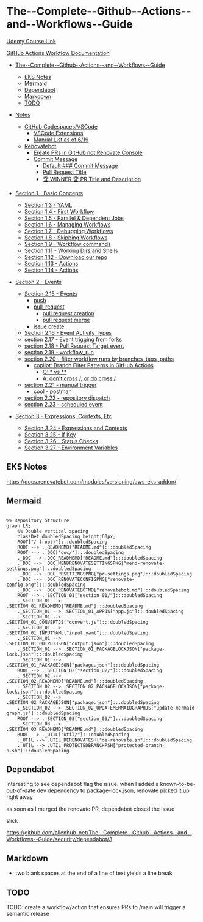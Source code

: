 # The--Complete--Github--Actions--and--Workflows--Guide

[Udemy Course Link](https://www.udemy.com/share/102DqF3@2HGIM2z2VoQAKmZTdGdGTqxk019uYQvvPTloZt5Ss8noJMBI7eT51ozLMdESC0TC/)

[GitHub Actions Workflow Documentation](https://docs.github.com/en/actions/writing-workflows)

<!-- markdownlint-disable MD007 -->
<!--ts-->

* [The--Complete--Github--Actions--and--Workflows--Guide](README.md#the--complete--github--actions--and--workflows--guide)
   * [EKS Notes](README.md#eks-notes)
   * [Mermaid](README.md#mermaid)
   * [Dependabot](README.md#dependabot)
   * [Markdown](README.md#markdown)
   * [TODO](README.md#todo)

* [Notes](doc/README.md#notes)
   * [GitHub Codespaces/VSCode](doc/README.md#github-codespacesvscode)
      * [VSCode Extensions](doc/README.md#vscode-extensions)
      * [Manual List as of 6/19](doc/README.md#manual-list-as-of-619)
   * [Renovatebot](doc/README.md#renovatebot)
      * [Ereate PRs in GitHub not Renovate Console](doc/README.md#ereate-prs-in-github-not-renovate-console)
      * [Commit Message](doc/README.md#commit-message)
         * [Default ### Commit Message](doc/README.md#default--commit-message)
         * [Pull Request Title](doc/README.md#pull-request-title)
         * [🏆 WINNER 🏆 PR Title and Description](doc/README.md#-winner--pr-title-and-description)

* [Section 1 - Basic Concepts](section_01/README.md#section-1---basic-concepts)
   * [Section 1.3 - YAML](section_01/README.md#section-13---yaml)
   * [Section 1.4 - First Workflow](section_01/README.md#section-14---first-workflow)
   * [Section 1.5 - Parallel &amp; Dependent Jobs](section_01/README.md#section-15---parallel--dependent-jobs)
   * [Section 1.6 - Managing Workflows](section_01/README.md#section-16---managing-workflows)
   * [Section 1.7 - Debugging Workflows](section_01/README.md#section-17---debugging-workflows)
   * [Section 1.8 - Skipping Workflows](section_01/README.md#section-18---skipping-workflows)
   * [Section 1.9 - Workflow commands](section_01/README.md#section-19---workflow-commands)
   * [Section 1.11 - Working Dirs and Shells](section_01/README.md#section-111---working-dirs-and-shells)
   * [Section 1.12 - Download our repo](section_01/README.md#section-112---download-our-repo)
   * [Section 1.13 - Actions](section_01/README.md#section-113---actions)
   * [Section 1.14 - Actions](section_01/README.md#section-114---actions)

* [Section 2 - Events](section_02/README.md#section-2---events)
   * [Section 2.15 - Events](section_02/README.md#section-215---events)
      * [push](section_02/README.md#push)
      * [pull_request](section_02/README.md#pull_request)
         * [pull request creation](section_02/README.md#pull-request-creation)
         * [pull request merge](section_02/README.md#pull-request-merge)
      * [issue create](section_02/README.md#issue-create)
   * [Section 2.16 - Event Activity Types](section_02/README.md#section-216---event-activity-types)
   * [section 2.17 - Event trigging from forks](section_02/README.md#section-217---event-trigging-from-forks)
   * [section 2.18 - Pull Request Target event](section_02/README.md#section-218---pull-request-target-event)
   * [section 2.19 - workflow_run](section_02/README.md#section-219---workflow_run)
   * [section 2.20 - filter workflow runs by branches, tags, paths](section_02/README.md#section-220---filter-workflow-runs-by-branches-tags-paths)
      * [copilot: Branch Filter Patterns in GitHub Actions](section_02/README.md#copilot-branch-filter-patterns-in-github-actions)
         * [Q: * vs **](section_02/README.md#q--vs-)
         * [A: don't cross /, or do cross /](section_02/README.md#a-dont-cross--or-do-cross-)
   * [section 2.21 - manual trigger](section_02/README.md#section-221---manual-trigger)
      * [cool - postman](section_02/README.md#cool---postman)
   * [section 2.22 - repository dispatch](section_02/README.md#section-222---repository-dispatch)
   * [section 2.23 - scheduled event](section_02/README.md#section-223---scheduled-event)

* [Section 3 - Expressions, Contexts, Etc](section_03/README.md#section-3---expressions-contexts-etc)
   * [Section 3.24 - Expressions and Contexts](section_03/README.md#section-324---expressions-and-contexts)
   * [Section 3.25 - If Key](section_03/README.md#section-325---if-key)
   * [Section 3.26 - Status Checks](section_03/README.md#section-326---status-checks)
   * [Section 3.27 - Environment Variables](section_03/README.md#section-327---environment-variables)

<!-- Created by https://github.com/ekalinin/github-markdown-toc -->
<!--te-->

<!-- markdownlint-enable MD007 -->

## EKS Notes

<https://docs.renovatebot.com/modules/versioning/aws-eks-addon/>

## Mermaid

```mermaid

%% Repository Structure
graph LR;
    %% Double vertical spacing
    classDef doubledSpacing height:60px;
    ROOT["/ (root)"]:::doubledSpacing
    ROOT --> ._READMEMD["README.md"]:::doubledSpacing
    ROOT --> ._DOC["doc/"]:::doubledSpacing
    ._DOC --> .DOC_READMEMD["README.md"]:::doubledSpacing
    ._DOC --> .DOC_MENDRENOVATESETTINGSPNG["mend-renovate-settings.png"]:::doubledSpacing
    ._DOC --> .DOC_PRSETTINGSPNG["pr-settings.png"]:::doubledSpacing
    ._DOC --> .DOC_RENOVATECONFIGPNG["renovate-config.png"]:::doubledSpacing
    ._DOC --> .DOC_RENOVATEBOTMD["renovatebot.md"]:::doubledSpacing
    ROOT --> ._SECTION_01["section_01/"]:::doubledSpacing
    ._SECTION_01 --> .SECTION_01_READMEMD["README.md"]:::doubledSpacing
    ._SECTION_01 --> .SECTION_01_APPJS["app.js"]:::doubledSpacing
    ._SECTION_01 --> .SECTION_01_CONVERTJS["convert.js"]:::doubledSpacing
    ._SECTION_01 --> .SECTION_01_INPUTYAML["input.yaml"]:::doubledSpacing
    ._SECTION_01 --> .SECTION_01_OUTPUTJSON["output.json"]:::doubledSpacing
    ._SECTION_01 --> .SECTION_01_PACKAGELOCKJSON["package-lock.json"]:::doubledSpacing
    ._SECTION_01 --> .SECTION_01_PACKAGEJSON["package.json"]:::doubledSpacing
    ROOT --> ._SECTION_02["section_02/"]:::doubledSpacing
    ._SECTION_02 --> .SECTION_02_READMEMD["README.md"]:::doubledSpacing
    ._SECTION_02 --> .SECTION_02_PACKAGELOCKJSON["package-lock.json"]:::doubledSpacing
    ._SECTION_02 --> .SECTION_02_PACKAGEJSON["package.json"]:::doubledSpacing
    ._SECTION_02 --> .SECTION_02_UPDATEMERMAIDGRAPHJS["update-mermaid-graph.js"]:::doubledSpacing
    ROOT --> ._SECTION_03["section_03/"]:::doubledSpacing
    ._SECTION_03 --> .SECTION_03_READMEMD["README.md"]:::doubledSpacing
    ROOT --> ._UTIL["util/"]:::doubledSpacing
    ._UTIL --> .UTIL_DERENOVATESH["de-renovate.sh"]:::doubledSpacing
    ._UTIL --> .UTIL_PROTECTEDBRANCHPSH["protected-branch-p.sh"]:::doubledSpacing
```

## Dependabot

interesting to see dependabot flag the issue.  when
I added a known-to-be-out-of-date dev dependency to
package-lock.json, renovate picked it up right away

as soon as I merged the renovate PR, dependabot closed the issue

slick

<https://github.com/allenhub-net/The--Complete--Github--Actions--and--Workflows--Guide/security/dependabot/3>

## Markdown

* two blank spaces at the end of a line of text yields a line break

## TODO

TODO: create a workflow/action that ensures PRs to /main will trigger a semantic release

